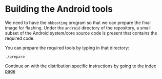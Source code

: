 <!-- vim: set syntax=markdown: -->

Building the Android tools
=============================

We need to have the `mkbootimg` program so that we can prepare the final image for flashing.
Under the `android` directory of the repository, a small subset of the Android system/core
source code is present that contains the required code.

You can prepare the required tools by typing in that directory:

```
./prepare
```

Continue on with the distribution specific instructions by going to the [index page](../index.md)

